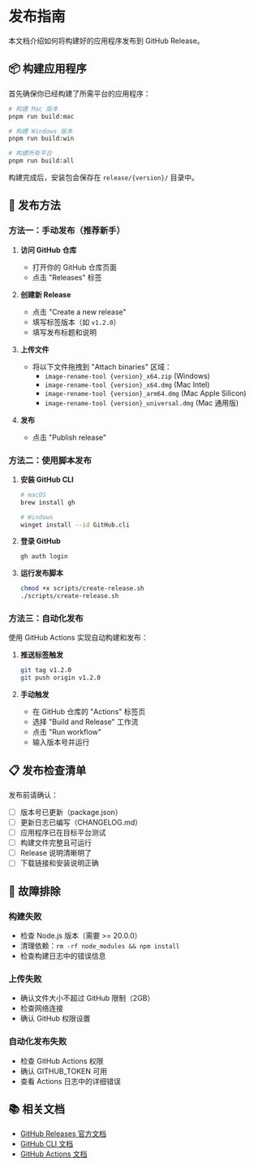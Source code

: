 # 发布指南

本文档介绍如何将构建好的应用程序发布到 GitHub Release。

## 📦 构建应用程序

首先确保你已经构建了所需平台的应用程序：

```bash
# 构建 Mac 版本
pnpm run build:mac

# 构建 Windows 版本
pnpm run build:win

# 构建所有平台
pnpm run build:all
```

构建完成后，安装包会保存在 `release/{version}/` 目录中。

## 🚀 发布方法

### 方法一：手动发布（推荐新手）

1. **访问 GitHub 仓库**
   - 打开你的 GitHub 仓库页面
   - 点击 "Releases" 标签

2. **创建新 Release**
   - 点击 "Create a new release"
   - 填写标签版本（如 `v1.2.0`）
   - 填写发布标题和说明

3. **上传文件**
   - 将以下文件拖拽到 "Attach binaries" 区域：
     - `image-rename-tool {version}_x64.zip` (Windows)
     - `image-rename-tool {version}_x64.dmg` (Mac Intel)
     - `image-rename-tool {version}_arm64.dmg` (Mac Apple Silicon)
     - `image-rename-tool {version}_universal.dmg` (Mac 通用版)

4. **发布**
   - 点击 "Publish release"

### 方法二：使用脚本发布

1. **安装 GitHub CLI**
   ```bash
   # macOS
   brew install gh

   # Windows
   winget install --id GitHub.cli
   ```

2. **登录 GitHub**
   ```bash
   gh auth login
   ```

3. **运行发布脚本**
   ```bash
   chmod +x scripts/create-release.sh
   ./scripts/create-release.sh
   ```

### 方法三：自动化发布

使用 GitHub Actions 实现自动构建和发布：

1. **推送标签触发**
   ```bash
   git tag v1.2.0
   git push origin v1.2.0
   ```

2. **手动触发**
   - 在 GitHub 仓库的 "Actions" 标签页
   - 选择 "Build and Release" 工作流
   - 点击 "Run workflow"
   - 输入版本号并运行

## 📋 发布检查清单

发布前请确认：

- [ ] 版本号已更新（package.json）
- [ ] 更新日志已编写（CHANGELOG.md）
- [ ] 应用程序已在目标平台测试
- [ ] 构建文件完整且可运行
- [ ] Release 说明清晰明了
- [ ] 下载链接和安装说明正确

## 🔧 故障排除

### 构建失败
- 检查 Node.js 版本（需要 >= 20.0.0）
- 清理依赖：`rm -rf node_modules && npm install`
- 检查构建日志中的错误信息

### 上传失败
- 确认文件大小不超过 GitHub 限制（2GB）
- 检查网络连接
- 确认 GitHub 权限设置

### 自动化发布失败
- 检查 GitHub Actions 权限
- 确认 GITHUB_TOKEN 可用
- 查看 Actions 日志中的详细错误

## 📚 相关文档

- [GitHub Releases 官方文档](https://docs.github.com/en/repositories/releasing-projects-on-github)
- [GitHub CLI 文档](https://cli.github.com/manual/)
- [GitHub Actions 文档](https://docs.github.com/en/actions)
